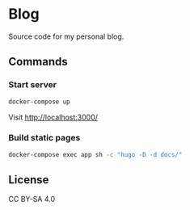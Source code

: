# Blog

Source code for my personal blog.

## Commands

### Start server

```sh
docker-compose up
```

Visit [http://localhost:3000/](http://localhost:3000/)

### Build static pages

```sh
docker-compose exec app sh -c "hugo -D -d docs/"
```

## License

CC BY-SA 4.0
